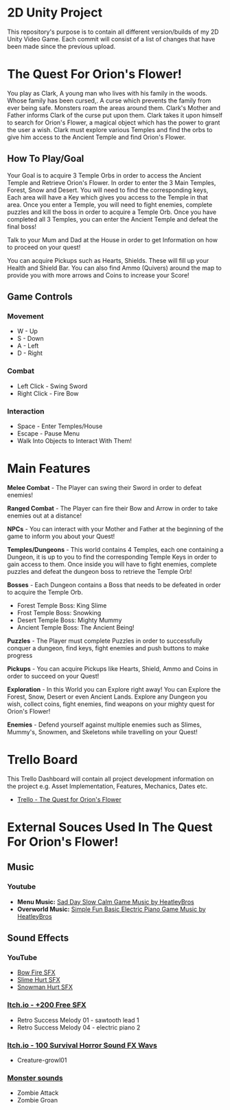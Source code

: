 # 2D Unity Project
This repository's purpose is to contain all different version/builds of my 2D Unity Video Game. Each commit will consist of a list of changes that have been made since the previous upload.

# The Quest For Orion's Flower!
You play as Clark, A young man who lives with his family in the woods. Whose family has been cursed,. A curse which prevents the family from ever being safe. Monsters roam the areas around them. Clark's Mother and Father informs Clark of the curse put upon them. Clark takes it upon himself to search for Orion's Flower, a magical object which has the power to grant the user a wish. Clark must explore various Temples and find the orbs to give him access to the Ancient Temple and find Orion's Flower.

## How To Play/Goal
Your Goal is to acquire 3 Temple Orbs in order to access the Ancient Temple and Retrieve Orion's Flower. In order to enter the 3 Main Temples, Forest, Snow and Desert. You will need to find the corresponding keys, Each area will have a Key which gives you access to the Temple in that area. Once you enter a Temple, you will need to fight enemies, complete puzzles and kill the boss in order to acquire a Temple Orb. Once you have completed all 3 Temples, you can enter the Ancient Temple and defeat the final boss!

Talk to your Mum and Dad at the House in order to get Information on how to proceed on your quest!

You can acquire Pickups such as Hearts, Shields. These will fill up your Health and Shield Bar. You can also find Ammo (Quivers) around the map to provide you with more arrows and Coins to increase your Score!

## Game Controls
### Movement
- W - Up
- S - Down
- A - Left
- D - Right

### Combat
- Left Click - Swing Sword
- Right Click - Fire Bow

### Interaction
- Space - Enter Temples/House
- Escape - Pause Menu
 - Walk Into Objects to Interact With Them!
 
# Main Features
**Melee Combat** - The Player can swing their Sword in order to defeat enemies!

**Ranged Combat** - The Player can fire their Bow and Arrow in order to take enemies out at a distance!

**NPCs** - You can interact with your Mother and Father at the beginning of the game to inform you about your Quest!

**Temples/Dungeons** - This world contains 4 Temples, each one containing a Dungeon, it is up to you to find the corresponding Temple Keys in order to gain access to them. Once inside you will have to fight enemies, complete puzzles and defeat the dungeon boss to retrieve the Temple Orb!

**Bosses** - Each Dungeon contains a Boss that needs to be defeated in order to acquire the Temple Orb. 
- Forest Temple Boss: King Slime 
- Frost Temple Boss: Snowking 
- Desert Temple Boss: Mighty Mummy 
- Ancient Temple Boss: The Ancient Being!

**Puzzles** - The Player must complete Puzzles in order to successfully conquer a dungeon, find keys, fight enemies and push buttons to make progress

**Pickups** - You can acquire Pickups like Hearts, Shield, Ammo and Coins in order to succeed on your Quest!

**Exploration** - In this World you can Explore right away! You can Explore the Forest, Snow, Desert or even Ancient Lands. Explore any Dungeon you wish, collect coins, fight enemies, find weapons on your mighty quest for Orion's Flower!

**Enemies** - Defend yourself against multiple enemies such as Slimes, Mummy's, Snowmen, and Skeletons while travelling on your Quest!

# Trello Board
This Trello Dashboard will contain all project development information on the project e.g. Asset Implementation, Features, Mechanics, Dates etc. 
- [Trello - The Quest for Orion's Flower](https://trello.com/b/aG4i8prK/soft166-unity-project-the-quest-for-orions-flower)

# External Souces Used In The Quest For Orion's Flower!

## Music
### Youtube
- **Menu Music:** [Sad Day Slow Calm Game Music by HeatleyBros](https://www.youtube.com/watch?v=b379EuphMo8)
- **Overworld Music:** [Simple Fun Basic Electric Piano Game Music by HeatleyBros](https://www.youtube.com/watch?v=yGsDMA0_rXg)

## Sound Effects
### YouTube
- [Bow Fire SFX](https://www.youtube.com/watch?v=FXQNUzIjB_M)
- [Slime Hurt SFX](https://www.youtube.com/watch?v=qOTXh4CEqaM)
- [Snowman Hurt SFX](https://www.youtube.com/watch?v=2LtEPWwp36E)

### [Itch.io - +200 Free SFX](https://kronbits.itch.io/freesfx)
- Retro Success Melody 01 - sawtooth lead 1
- Retro Success Melody 04 - electric piano 2

### [Itch.io - 100 Survival Horror Sound FX Wavs](https://psionicgames.itch.io/100-survival-horror-sound-fx-wavs)
- Creature-growl01

### [Monster sounds](https://www.shockwave-sound.com/free-sound-effects/monster-sounds)
- Zombie Attack
- Zombie Groan
